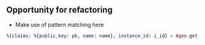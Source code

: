 ## Opportunity for refactoring

- Make use of pattern matching here

```elixir
%{claims: %{public_key: pk, name: name}, instance_id: i_id} = Agen.get(agent, &(&1))

```
